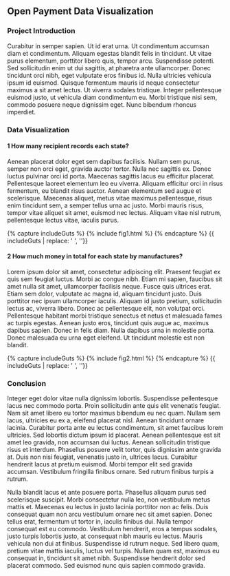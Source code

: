 ## Open Payment Data Visualization

### Project Introduction

Curabitur in semper sapien. Ut id erat urna. Ut condimentum accumsan diam et condimentum. Aliquam egestas blandit felis in tincidunt. Ut vitae purus elementum, porttitor libero quis, tempor arcu. Suspendisse potenti. Sed sollicitudin enim ut dui sagittis, at pharetra ante ullamcorper. Donec tincidunt orci nibh, eget vulputate eros finibus id. Nulla ultricies vehicula ipsum id euismod. Quisque fermentum mauris id neque consectetur maximus a sit amet lectus. Ut viverra sodales tristique. Integer pellentesque euismod justo, ut vehicula diam condimentum eu. Morbi tristique nisi sem, commodo posuere neque dignissim eget. Nunc bibendum rhoncus imperdiet.

### Data Visualization

#### 1 How many recipient records each state?

Aenean placerat dolor eget sem dapibus facilisis. Nullam sem purus, semper non orci eget, gravida auctor tortor. Nulla nec sagittis ex. Donec luctus pulvinar orci id porta. Maecenas sagittis lacus eu efficitur placerat. Pellentesque laoreet elementum leo eu viverra. Aliquam efficitur orci in risus fermentum, eu blandit risus auctor. Aenean elementum sed augue et scelerisque. Maecenas aliquet, metus vitae maximus pellentesque, risus enim tincidunt sem, a semper tellus urna ac justo. Morbi mauris risus, tempor vitae aliquet sit amet, euismod nec lectus. Aliquam vitae nisl rutrum, pellentesque lectus vitae, iaculis purus.

{% capture includeGuts %}
{% include fig1.html %} 
{% endcapture %}
{{ includeGuts | replace: '    ', ''}}

#### 2 How much money in total for each state by manufactures?

Lorem ipsum dolor sit amet, consectetur adipiscing elit. Praesent feugiat ex quis sem feugiat luctus. Morbi ac congue nibh. Etiam mi sapien, faucibus sit amet nulla sit amet, ullamcorper facilisis neque. Fusce quis ultrices erat. Etiam sem dolor, vulputate ac magna id, aliquam tincidunt justo. Duis porttitor nec ipsum ullamcorper iaculis. Aliquam id justo pretium, sollicitudin lectus ac, viverra libero. Donec ac pellentesque elit, non volutpat orci. Pellentesque habitant morbi tristique senectus et netus et malesuada fames ac turpis egestas. Aenean justo eros, tincidunt quis augue ac, maximus dapibus sapien. Donec in felis diam. Nulla dapibus urna in molestie porta. Donec malesuada eu urna eget eleifend. Ut tincidunt molestie est non blandit.

{% capture includeGuts %}
{% include fig2.html %} 
{% endcapture %}
{{ includeGuts | replace: '    ', ''}}

### Conclusion

Integer eget dolor vitae nulla dignissim lobortis. Suspendisse pellentesque lacus nec commodo porta. Proin sollicitudin ante quis elit venenatis feugiat. Nam sit amet libero eu tortor maximus bibendum eu nec quam. Nullam sem lacus, ultricies eu ex a, eleifend placerat nisl. Aenean tincidunt ornare lacinia. Curabitur porta ante eu lectus condimentum, sit amet faucibus lorem ultricies. Sed lobortis dictum ipsum id placerat. Aenean pellentesque est sit amet leo gravida, non accumsan dui luctus. Aenean sollicitudin tristique risus et interdum. Phasellus posuere velit tortor, quis dignissim ante gravida at. Duis non nisi feugiat, venenatis justo in, ultrices lacus. Curabitur hendrerit lacus at pretium euismod. Morbi tempor elit sed gravida accumsan. Vestibulum fringilla finibus ornare. Sed rutrum finibus turpis a rutrum.

Nulla blandit lacus et ante posuere porta. Phasellus aliquam purus sed scelerisque suscipit. Morbi consectetur nulla leo, non vestibulum metus mattis et. Maecenas eu lectus in justo lacinia porttitor non ac felis. Duis consequat quam non arcu vestibulum ornare nec sit amet sapien. Donec tellus erat, fermentum ut tortor in, iaculis finibus dui. Nulla tempor consequat est eu commodo. Vestibulum hendrerit, eros a tempus sodales, justo turpis lobortis justo, at consequat nibh mauris eu lectus. Mauris vehicula non dui at finibus. Suspendisse id rutrum neque. Sed libero quam, pretium vitae mattis iaculis, luctus vel turpis. Nullam quam est, maximus eu consequat in, tincidunt sit amet nibh. Suspendisse hendrerit dolor sed placerat commodo. Sed euismod nunc quis sapien commodo gravida.